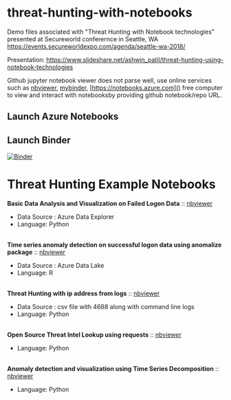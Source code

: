 # threat-hunting-with-notebooks

Demo files associated with "Threat Hunting with Notebook technologies" presented at Secureworld conferernce in Seattle, WA 
<br>https://events.secureworldexpo.com/agenda/seattle-wa-2018/

Presentation: https://www.slideshare.net/ashwin_patil/threat-hunting-using-notebook-technologies

Github jupyter notebook viewer does not parse well, use online services such as [nbviewer](https://nbviewer.jupyter.org), [mybinder](https://mybinder.org/), [https://notebooks.azure.com]() free computer to view and interact with notebooksby providing github notebook/repo URL.

## Launch Azure Notebooks

## Launch Binder
[![Binder](https://mybinder.org/badge_logo.svg)](https://mybinder.org/v2/gh/ashwin-patil/threat-hunting-with-notebooks.git/master)


# Threat Hunting Example Notebooks

**Basic Data Analysis and Visualization on Failed Logon Data** :: [nbviewer](https://nbviewer.jupyter.org/github/ashwin-patil/threat-hunting-with-notebooks/blob/master/Azure%20Data%20Explorer-%20Kqlmagic%20Demo.ipynb)
 - Data Source : Azure Data Explorer
 - Language: Python

<br>**Time series anomaly detection on successful logon data using anomalize package** :: [nbviewer](https://nbviewer.jupyter.org/github/ashwin-patil/threat-hunting-with-notebooks/blob/master/Azure%20Data%20Lake%20with%20anomalize%20R%20Demo.ipynb)
 - Data Source : Azure Data Lake
 - Language: R


<br>**Threat Hunting with ip address from logs** :: [nbviewer](https://nbviewer.jupyter.org/github/ashwin-patil/threat-hunting-with-notebooks/blob/master/threat-hunting-with-ipaddress-from-logs-Public.ipynb)
 - Data Source : csv file with 4688 along with command line logs
 - Language: Python


<br>**Open Source Threat Intel Lookup using requests** :: [nbviewer](https://nbviewer.jupyter.org/github/ashwin-patil/threat-hunting-with-notebooks/blob/master/Open%20Source%20Threat%20Intel%20lookup%20using%20Requests%20API.ipynb)
 - Language: Python

<br>**Anomaly detection and visualization using Time Series Decomposition** :: [nbviewer](https://nbviewer.jupyter.org/github/ashwin-patil/threat-hunting-with-notebooks/blob/master/Jupyterthon-TimeSeries%20Demo.ipynb)
 - Language: Python
